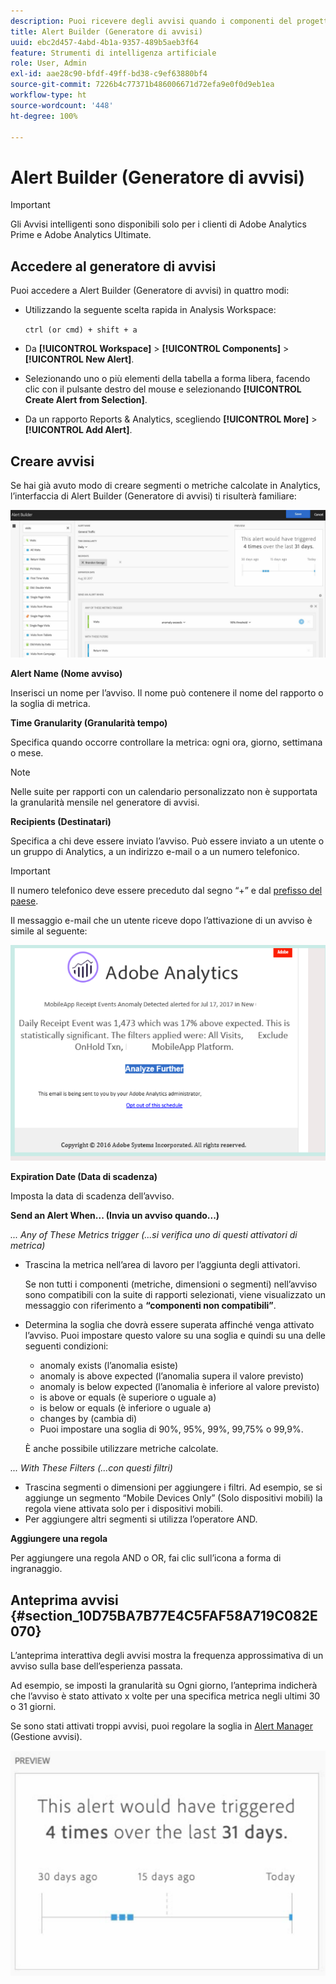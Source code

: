```yaml
---
description: Puoi ricevere degli avvisi quando i componenti del progetto raggiungono determinate soglie.
title: Alert Builder (Generatore di avvisi)
uuid: ebc2d457-4abd-4b1a-9357-489b5aeb3f64
feature: Strumenti di intelligenza artificiale
role: User, Admin
exl-id: aae28c90-bfdf-49ff-bd38-c9ef63880bf4
source-git-commit: 7226b4c77371b486006671d72efa9e0f0d9eb1ea
workflow-type: ht
source-wordcount: '448'
ht-degree: 100%

---
```


# Alert Builder (Generatore di avvisi)

>[!IMPORTANT]
>
>Gli Avvisi intelligenti sono disponibili solo per i clienti di Adobe Analytics Prime e Adobe Analytics Ultimate.

## Accedere al generatore di avvisi

Puoi accedere a Alert Builder (Generatore di avvisi) in quattro modi:

* Utilizzando la seguente scelta rapida in Analysis Workspace:

   `ctrl (or cmd) + shift + a`
* Da **[!UICONTROL Workspace]** > **[!UICONTROL Components]** > **[!UICONTROL New Alert]**.
* Selezionando uno o più elementi della tabella a forma libera, facendo clic con il pulsante destro del mouse e selezionando **[!UICONTROL Create Alert from Selection]**.
* Da un rapporto Reports &amp; Analytics, scegliendo **[!UICONTROL More]** > **[!UICONTROL Add Alert]**.

## Creare avvisi

Se hai già avuto modo di creare segmenti o metriche calcolate in Analytics, l’interfaccia di Alert Builder (Generatore di avvisi) ti risulterà familiare:

![](assets/alert_builder.png)

<!--Meike, I edited this table for validation -->

**Alert Name (Nome avviso)**

Inserisci un nome per l’avviso. Il nome può contenere il nome del rapporto o la soglia di metrica.

**Time Granularity (Granularità tempo)**

Specifica quando occorre controllare la metrica: ogni ora, giorno, settimana o mese.

>[!NOTE]
>
>Nelle suite per rapporti con un calendario personalizzato non è supportata la granularità mensile nel generatore di avvisi.

**Recipients (Destinatari)**

Specifica a chi deve essere inviato l’avviso. Può essere inviato a un utente o un gruppo di Analytics, a un indirizzo e-mail o a un numero telefonico.

>[!IMPORTANT]
>
>Il numero telefonico deve essere preceduto dal segno “+” e dal [prefisso del paese](https://countrycode.org/).

Il messaggio e-mail che un utente riceve dopo l’attivazione di un avviso è simile al seguente:

![](assets/alerts-email.PNG)

**Expiration Date (Data di scadenza)**

Imposta la data di scadenza dell’avviso.

**Send an Alert When... (Invia un avviso quando...)**

*... Any of These Metrics trigger (...si verifica uno di questi attivatori di metrica)*

* Trascina la metrica nell’area di lavoro per l’aggiunta degli attivatori.

   Se non tutti i componenti (metriche, dimensioni o segmenti) nell’avviso sono compatibili con la suite di rapporti selezionati, viene visualizzato un messaggio con riferimento a **“componenti non compatibili”**.
* Determina la soglia che dovrà essere superata affinché venga attivato l’avviso. Puoi impostare questo valore su una soglia e quindi su una delle seguenti condizioni:

   * anomaly exists (l’anomalia esiste)
   * anomaly is above expected (l’anomalia supera il valore previsto)
   * anomaly is below expected (l’anomalia è inferiore al valore previsto)
   * is above or equals (è superiore o uguale a)
   * is below or equals (è inferiore o uguale a)
   * changes by (cambia di)
   * Puoi impostare una soglia di 90%, 95%, 99%, 99,75% o 99,9%.

   È anche possibile utilizzare metriche calcolate.

*... With These Filters (...con questi filtri)*

* Trascina segmenti o dimensioni per aggiungere i filtri. Ad esempio, se si aggiunge un segmento “Mobile Devices Only” (Solo dispositivi mobili) la regola viene attivata solo per i dispositivi mobili.
* Per aggiungere altri segmenti si utilizza l’operatore AND.

**Aggiungere una regola**

Per aggiungere una regola AND o OR, fai clic sull’icona a forma di ingranaggio.

## Anteprima avvisi {#section_10D75BA7B77E4C5FAF58A719C082E070}

L’anteprima interattiva degli avvisi mostra la frequenza approssimativa di un avviso sulla base dell’esperienza passata.

Ad esempio, se imposti la granularità su Ogni giorno, l’anteprima indicherà che l’avviso è stato attivato x volte per una specifica metrica negli ultimi 30 o 31 giorni.

Se sono stati attivati troppi avvisi, puoi regolare la soglia in [Alert Manager](/help/components/c-alerts/alert-manager.md) (Gestione avvisi).

![](assets/alert_preview.png)
